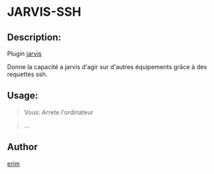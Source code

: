 ﻿JARVIS-SSH
==============

Description:
------------

Plugin [jarvis](https://github.com/alexylem/jarvis)

Donne la capacité a jarvis d'agir sur d'autres équipements grâce à des requettes ssh.
 

Usage:
------

>   Vous: Arrete l'ordinateur

>   ...

Author
------

[erim](http://github.com/Erim32/)
